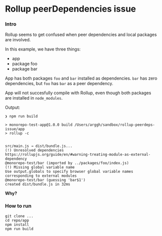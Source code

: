 # Rollup peerDependencies issue

### Intro

Rollup seems to get confused when peer dependencies and local packages are involved.

In this example, we have three things:

- app
- package foo
- package bar

App has both packages `foo` and `bar` installed as dependencies. `bar` has zero dependencies, but `foo` has `bar` as a peer dependency.

App will not succesfully compile with Rollup, even though both packages are installed in `node_modules`.

Output:

```
❯ npm run build

> monorepo-test-app@1.0.0 build /Users/arggh/sandbox/rollup-peerdeps-issue/app
> rollup -c


src/main.js → dist/bundle.js...
(!) Unresolved dependencies
https://rollupjs.org/guide/en/#warning-treating-module-as-external-dependency
@monorepo-test/bar (imported by ../packages/foo/index.js)
(!) Missing global variable name
Use output.globals to specify browser global variable names corresponding to external modules
@monorepo-test/bar (guessing 'bar$1')
created dist/bundle.js in 32ms
```

**Why?**

### How to run

```
git clone ...
cd repo/app
npm install
npm run build
```

